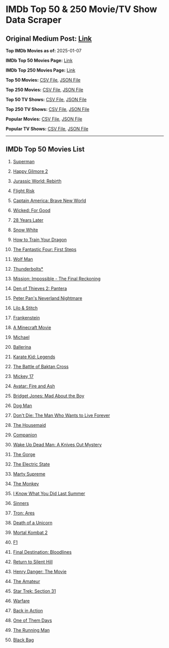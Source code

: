 # IMDb Top 50 & 250 Movie/TV Show Data Scraper

## Original Medium Post: [Link](https://medium.com/@nishantsahoo/which-movie-should-i-watch-5c83a3c0f5b1)

**Top IMDb Movies as of:** 2025-01-07

**IMDb Top 50 Movies Page:** [Link](https://www.imdb.com/search/title/?title_type=feature&release_date=2025-01-01,2025-12-31)

**IMDb Top 250 Movies Page:** [Link](https://www.imdb.com/chart/top/)

**Top 50 Movies:** [CSV File](/data/top50/movies.csv), [JSON File](/data/top50/movies.json)

**Top 250 Movies:** [CSV File](/data/top250/movies.csv), [JSON File](/data/top250/movies.json)

**Top 50 TV Shows:** [CSV File](/data/top50/shows.csv), [JSON File](/data/top50/shows.json)

**Top 250 TV Shows:** [CSV File](/data/top250/shows.csv), [JSON File](/data/top250/shows.json)

**Popular Movies:** [CSV File](/data/popular/movies.csv), [JSON File](/data/popular/movies.json)

**Popular TV Shows:** [CSV File](/data/popular/shows.csv), [JSON File](/data/popular/shows.json)

---

## IMDb Top 50 Movies List

1. [Superman](https://www.imdb.com/title/tt5950044/)

2. [Happy Gilmore 2](https://www.imdb.com/title/tt31868189/)

3. [Jurassic World: Rebirth](https://www.imdb.com/title/tt31036941/)

4. [Flight Risk](https://www.imdb.com/title/tt10078772/)

5. [Captain America: Brave New World](https://www.imdb.com/title/tt14513804/)

6. [Wicked: For Good](https://www.imdb.com/title/tt19847976/)

7. [28 Years Later](https://www.imdb.com/title/tt10548174/)

8. [Snow White](https://www.imdb.com/title/tt6208148/)

9. [How to Train Your Dragon](https://www.imdb.com/title/tt26743210/)

10. [The Fantastic Four: First Steps](https://www.imdb.com/title/tt10676052/)

11. [Wolf Man](https://www.imdb.com/title/tt4216984/)

12. [Thunderbolts\*](https://www.imdb.com/title/tt20969586/)

13. [Mission: Impossible - The Final Reckoning](https://www.imdb.com/title/tt9603208/)

14. [Den of Thieves 2: Pantera](https://www.imdb.com/title/tt8008948/)

15. [Peter Pan's Neverland Nightmare](https://www.imdb.com/title/tt21955520/)

16. [Lilo & Stitch](https://www.imdb.com/title/tt11655566/)

17. [Frankenstein](https://www.imdb.com/title/tt1312221/)

18. [A Minecraft Movie](https://www.imdb.com/title/tt3566834/)

19. [Michael](https://www.imdb.com/title/tt11378946/)

20. [Ballerina](https://www.imdb.com/title/tt7181546/)

21. [Karate Kid: Legends](https://www.imdb.com/title/tt1674782/)

22. [The Battle of Baktan Cross](https://www.imdb.com/title/tt30144839/)

23. [Mickey 17](https://www.imdb.com/title/tt12299608/)

24. [Avatar: Fire and Ash](https://www.imdb.com/title/tt1757678/)

25. [Bridget Jones: Mad About the Boy](https://www.imdb.com/title/tt32063050/)

26. [Dog Man](https://www.imdb.com/title/tt10954718/)

27. [Don't Die: The Man Who Wants to Live Forever](https://www.imdb.com/title/tt34977130/)

28. [The Housemaid](https://www.imdb.com/title/tt27543632/)

29. [Companion](https://www.imdb.com/title/tt26584495/)

30. [Wake Up Dead Man: A Knives Out Mystery](https://www.imdb.com/title/tt14364480/)

31. [The Gorge](https://www.imdb.com/title/tt13654226/)

32. [The Electric State](https://www.imdb.com/title/tt7766378/)

33. [Marty Supreme](https://www.imdb.com/title/tt32916440/)

34. [The Monkey](https://www.imdb.com/title/tt27714946/)

35. [I Know What You Did Last Summer](https://www.imdb.com/title/tt4045450/)

36. [Sinners](https://www.imdb.com/title/tt31193180/)

37. [Tron: Ares](https://www.imdb.com/title/tt6604188/)

38. [Death of a Unicorn](https://www.imdb.com/title/tt28443655/)

39. [Mortal Kombat 2](https://www.imdb.com/title/tt17490712/)

40. [F1](https://www.imdb.com/title/tt16311594/)

41. [Final Destination: Bloodlines](https://www.imdb.com/title/tt9619824/)

42. [Return to Silent Hill](https://www.imdb.com/title/tt22868010/)

43. [Henry Danger: The Movie](https://www.imdb.com/title/tt7787524/)

44. [The Amateur](https://www.imdb.com/title/tt0899043/)

45. [Star Trek: Section 31](https://www.imdb.com/title/tt9603060/)

46. [Warfare](https://www.imdb.com/title/tt31434639/)

47. [Back in Action](https://www.imdb.com/title/tt21191806/)

48. [One of Them Days](https://www.imdb.com/title/tt32221196/)

49. [The Running Man](https://www.imdb.com/title/tt14107334/)

50. [Black Bag](https://www.imdb.com/title/tt30988739/)
